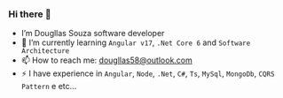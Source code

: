 ### Hi there 👋

- I’m Dougllas Souza software developer
- 🌱 I’m currently learning `Angular v17`, `.Net Core 6` and `Software Architecture`
- 📫 How to reach me: dougllas58@outlook.com
- ⚡ I have experience in `Angular`, `Node`, `.Net`, `C#`, `Ts`, `MySql`, `MongoDb`, `CQRS Pattern` e etc...
